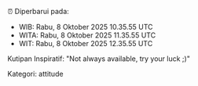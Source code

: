 ⏰ Diperbarui pada:
- WIB: Rabu, 8 Oktober 2025 10.35.55 UTC
- WITA: Rabu, 8 Oktober 2025 11.35.55 UTC
- WIT: Rabu, 8 Oktober 2025 12.35.55 UTC

Kutipan Inspiratif:
"Not always available, try your luck ;)"


Kategori: attitude

